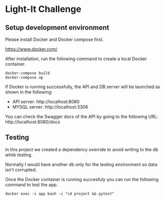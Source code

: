 # Light-It Challenge
## Setup development environment

Please install Docker and Docker compose first.

https://www.docker.com/

After installation, run the following command to create a local Docker container.

```
docker-compose build
docker-compose up
```

If Docker is running successfully, the API and DB server will be launched as shown in the following:

- API server: http://localhost:8080
- MYSQL server: http://localhost:3306

You can check the Swagger docs of the API by going to the following URL: http://localhost:8080/docs

## Testing

In this project we created a dependency override to avoid writing to the db while testing.

Normally I would have another db only for the testing environment so data isn't corrupted.

Once the Docker container is running succesfuly you can run the following command to test the app.
```
docker exec -i app bash -c "cd project && pytest"
```
